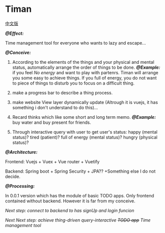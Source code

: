 # Timan

[中文版](./README_zh.md)

**_@Effect:_**

Time management tool for everyone who wants to lazy and escape...

**_@Conceive:_**

1. According to the elements of the things and your physical and mental status, automatically arrange the order of things to be done. **_@Example:_** if you feel _No energy_ and want to play with partenrs. Timan will arrange you some easy to achieve things. If you full of energy, you do not want to piece of things to disturb you to focus on a difficult thing.

2. make a progress bar to describe a thing process.

3. make website View layer dynamically update (Altrough it is vuejs, it has something i don't understand to do this)...

4. Recard thinks which like some short and long term memo. **_@Example:_** buy water and buy present for friends.

5. Through interactive query with user to get user's status: happy (mental status)? tired (patient)? full of energy (mental status)? hungry (physical status)?

**_@Architecture:_**

Frontend: Vuejs + Vuex + Vue router + Vuetify

Backend: Spring boot + Spring Security + JPA?? +Something else I do not decide.

**_@Processing:_**

In 0.0.1 version which has the module of basic TODO apps. Only frontend contained without backend. However it is far from my conceive.

_Next step: connect to backend to has signUp and login funcion_

_Next Next step: achieve thing-driven query-interactive ~~TODO app~~ Time management tool_
